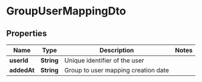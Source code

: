 # GroupUserMappingDto

## Properties

| Name        | Type       | Description                         | Notes |
| ----------- | ---------- | ----------------------------------- | ----- |
| **userId**  | **String** | Unique identifier of the user       |       |
| **addedAt** | **String** | Group to user mapping creation date |       |
